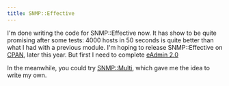 ```yaml
---
title: SNMP::Effective
---
```


I'm done writing the code for SNMP::Effective now. It has show to be
quite promising after some tests: 4000 hosts in 50 seconds is quite
better than what I had with a previous module. I'm hoping to release
SNMP::Effective on [CPAN](http://cpan.org), later this year. But first I
need to complete [eAdmin
2.0](http://www.google.com/search?q=eadmin%20eidolon%20as)

In the meanwhile, you could try
[SNMP::Multi](http://search.cpan.org/~tpg/SNMP-Multi), which gave me the
idea to write my own.
